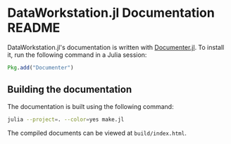 DataWorkstation.jl Documentation README
================================

DataWorkstation.jl's documentation is written with [Documenter.jl](https://github.com/JuliaDocs/Documenter.jl). To install it, run the following command in a Julia session:

```julia
Pkg.add("Documenter")
```


Building the documentation
--------------------------

The documentation is built using the following command:

```bash
julia --project=. --color=yes make.jl
```

The compiled documents can be viewed at `build/index.html`.
